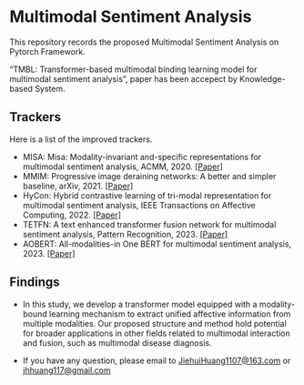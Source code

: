 # Multimodal Sentiment Analysis
This repository records the proposed Multimodal Sentiment Analysis on Pytorch Framework.

“TMBL: Transformer-based multimodal binding learning model for multimodal sentiment analysis”, paper has been accepect by Knowledge-based System.


## Trackers
Here is a list of the improved trackers.

* MISA: Misa: Modality-invariant and-specific representations for multimodal sentiment analysis, ACMM, 2020. [[Paper]](https://dl.acm.org/doi/abs/10.1145/3394171.3413678)
* MMIM: Progressive image deraining networks: A better and simpler baseline, arXiv, 2021. [[Paper]](https://arxiv.org/abs/2109.00412)
* HyCon: Hybrid contrastive learning of tri-modal representation for multimodal sentiment analysis, IEEE Transactions on Affective Computing, 2022. [[Paper]](https://ieeexplore.ieee.org/abstract/document/9767560)  
* TETFN: A text enhanced transformer fusion network for multimodal sentiment analysis, Pattern Recognition, 2023. [[Paper]](https://www.sciencedirect.com/science/article/pii/S0031320322007385)
* AOBERT: All-modalities-in One BERT for multimodal sentiment analysis, 2023. [[Paper]](https://www.sciencedirect.com/science/article/pii/S1566253522002329)  

## Findings
* In this study, we develop a transformer model equipped with a modality-bound learning mechanism to extract unified affective information from multiple modalities. Our proposed structure and method hold potential for broader applications in other fields related to multimodal interaction and fusion, such as multimodal disease diagnosis.



* If you have any question, please email to JiehuiHuang1107@163.com or jhhuang117@gmail.com





  
